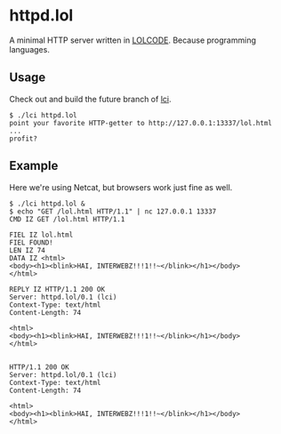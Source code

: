 httpd.lol
=========

A minimal HTTP server written in [LOLCODE](http://lolcode.org).  Because programming languages.

Usage
-----

Check out and build the future branch of [lci](https://github.com/justinmeza/lci/tree/future).

    $ ./lci httpd.lol
    point your favorite HTTP-getter to http://127.0.0.1:13337/lol.html
    ...
    profit?


Example
-------

Here we're using Netcat, but browsers work just fine as well.

    $ ./lci httpd.lol &
    $ echo "GET /lol.html HTTP/1.1" | nc 127.0.0.1 13337
    CMD IZ GET /lol.html HTTP/1.1
    
    FIEL IZ lol.html
    FIEL FOUND!
    LEN IZ 74
    DATA IZ <html>
    <body><h1><blink>HAI, INTERWEBZ!!!1!!~</blink></h1></body>
    </html>
    
    REPLY IZ HTTP/1.1 200 OK
    Server: httpd.lol/0.1 (lci)
    Context-Type: text/html
    Content-Length: 74
    
    <html>
    <body><h1><blink>HAI, INTERWEBZ!!!1!!~</blink></h1></body>
    </html>
    
    
    HTTP/1.1 200 OK
    Server: httpd.lol/0.1 (lci)
    Context-Type: text/html
    Content-Length: 74
    
    <html>
    <body><h1><blink>HAI, INTERWEBZ!!!1!!~</blink></h1></body>
    </html>
